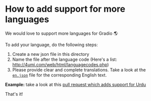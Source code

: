 # How to add support for more languages

We would love to support more languages for Gradio 🌎

To add your language, do the following steps:

1. Create a new json file in this directory
2. Name the file after the language code (Here's a list: http://4umi.com/web/html/languagecodes.php)
3. Please provide clear and complete translations. Take a look at the [`en.json`](https://github.com/gradio-app/gradio/blob/master/ui/packages/app/public/lang/en.json) file for the corresponding English text.

**Example:** take a look at this [pull request which adds support for Urdu](https://github.com/gradio-app/gradio/pull/621/files)

That's it!
